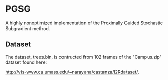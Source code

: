 # PGSG

A highly nonoptimized implementation of the Proximally Guided Stochastic Subgradient method.

## Dataset
The dataset, trees.bin, is contructed from 102 frames of the "Campus.zip" dataset found here: 

http://vis-www.cs.umass.edu/~narayana/castanza/I2Rdataset/.
